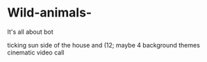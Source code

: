 # Wild-animals-
It's all about bot

ticking sun side of the house and (12; 
maybe 4 
background themes cinematic video call 
